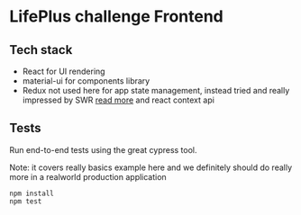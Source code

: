 # LifePlus challenge Frontend

## Tech stack

- React for UI rendering
- material-ui for components library
- Redux not used here for app state management, instead tried and really impressed by SWR [read more](https://swr.now.sh/) and react context api

## Tests

Run end-to-end tests using the great cypress tool.

Note: it covers really basics example here and we definitely should do really more in a realworld production application

```
npm install
npm test
```
